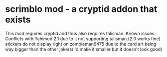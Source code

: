 # scrimblo mod - a cryptid addon that exists
This mod requires cryptid and thus also requires talisman.
Known issues:
Conflicts with Yahimod 2.1 due to it not supporting talisman.(2.0 works fine)
stickers do not display right on zombieman6475 due to the card art being way bigger than the other jokers(i'd make it smaller but it doesn't look good)
